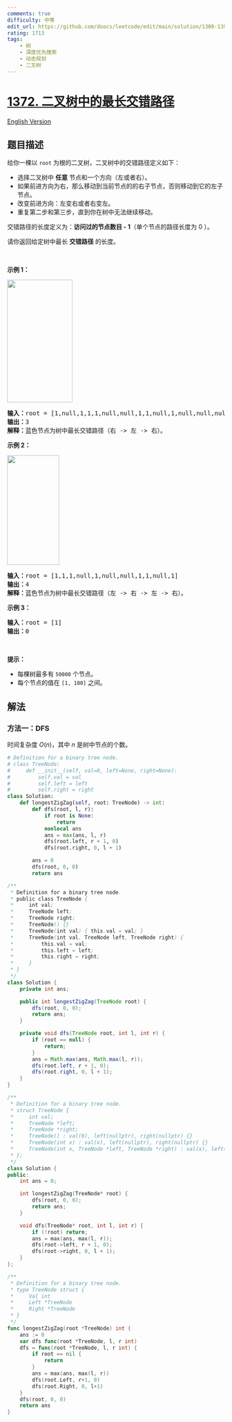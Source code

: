 ```yaml
---
comments: true
difficulty: 中等
edit_url: https://github.com/doocs/leetcode/edit/main/solution/1300-1399/1372.Longest%20ZigZag%20Path%20in%20a%20Binary%20Tree/README.md
rating: 1713
tags:
    - 树
    - 深度优先搜索
    - 动态规划
    - 二叉树
---
```


# [1372. 二叉树中的最长交错路径](https://leetcode.cn/problems/longest-zigzag-path-in-a-binary-tree)

[English Version](/solution/1300-1399/1372.Longest%20ZigZag%20Path%20in%20a%20Binary%20Tree/README_EN.md)

## 题目描述

<!-- 这里写题目描述 -->

<p>给你一棵以&nbsp;<code>root</code>&nbsp;为根的二叉树，二叉树中的交错路径定义如下：</p>

<ul>
	<li>选择二叉树中 <strong>任意</strong>&nbsp;节点和一个方向（左或者右）。</li>
	<li>如果前进方向为右，那么移动到当前节点的的右子节点，否则移动到它的左子节点。</li>
	<li>改变前进方向：左变右或者右变左。</li>
	<li>重复第二步和第三步，直到你在树中无法继续移动。</li>
</ul>

<p>交错路径的长度定义为：<strong>访问过的节点数目 - 1</strong>（单个节点的路径长度为 0 ）。</p>

<p>请你返回给定树中最长 <strong>交错路径</strong>&nbsp;的长度。</p>

<p>&nbsp;</p>

<p><strong>示例 1：</strong></p>

<p><strong><img alt="" src="https://fastly.jsdelivr.net/gh/doocs/leetcode@main/solution/1300-1399/1372.Longest%20ZigZag%20Path%20in%20a%20Binary%20Tree/images/sample_1_1702.png" style="height: 283px; width: 151px;"></strong></p>

<pre><strong>输入：</strong>root = [1,null,1,1,1,null,null,1,1,null,1,null,null,null,1,null,1]
<strong>输出：</strong>3
<strong>解释：</strong>蓝色节点为树中最长交错路径（右 -&gt; 左 -&gt; 右）。
</pre>

<p><strong>示例 2：</strong></p>

<p><strong><img alt="" src="https://fastly.jsdelivr.net/gh/doocs/leetcode@main/solution/1300-1399/1372.Longest%20ZigZag%20Path%20in%20a%20Binary%20Tree/images/sample_2_1702.png" style="height: 253px; width: 120px;"></strong></p>

<pre><strong>输入：</strong>root = [1,1,1,null,1,null,null,1,1,null,1]
<strong>输出：</strong>4
<strong>解释：</strong>蓝色节点为树中最长交错路径（左 -&gt; 右 -&gt; 左 -&gt; 右）。
</pre>

<p><strong>示例 3：</strong></p>

<pre><strong>输入：</strong>root = [1]
<strong>输出：</strong>0
</pre>

<p>&nbsp;</p>

<p><strong>提示：</strong></p>

<ul>
	<li>每棵树最多有&nbsp;<code>50000</code>&nbsp;个节点。</li>
	<li>每个节点的值在&nbsp;<code>[1, 100]</code> 之间。</li>
</ul>

## 解法

### 方法一：DFS

时间复杂度 $O(n)$，其中 $n$ 是树中节点的个数。

<!-- tabs:start -->

```python
# Definition for a binary tree node.
# class TreeNode:
#     def __init__(self, val=0, left=None, right=None):
#         self.val = val
#         self.left = left
#         self.right = right
class Solution:
    def longestZigZag(self, root: TreeNode) -> int:
        def dfs(root, l, r):
            if root is None:
                return
            nonlocal ans
            ans = max(ans, l, r)
            dfs(root.left, r + 1, 0)
            dfs(root.right, 0, l + 1)

        ans = 0
        dfs(root, 0, 0)
        return ans
```

```java
/**
 * Definition for a binary tree node.
 * public class TreeNode {
 *     int val;
 *     TreeNode left;
 *     TreeNode right;
 *     TreeNode() {}
 *     TreeNode(int val) { this.val = val; }
 *     TreeNode(int val, TreeNode left, TreeNode right) {
 *         this.val = val;
 *         this.left = left;
 *         this.right = right;
 *     }
 * }
 */
class Solution {
    private int ans;

    public int longestZigZag(TreeNode root) {
        dfs(root, 0, 0);
        return ans;
    }

    private void dfs(TreeNode root, int l, int r) {
        if (root == null) {
            return;
        }
        ans = Math.max(ans, Math.max(l, r));
        dfs(root.left, r + 1, 0);
        dfs(root.right, 0, l + 1);
    }
}
```

```cpp
/**
 * Definition for a binary tree node.
 * struct TreeNode {
 *     int val;
 *     TreeNode *left;
 *     TreeNode *right;
 *     TreeNode() : val(0), left(nullptr), right(nullptr) {}
 *     TreeNode(int x) : val(x), left(nullptr), right(nullptr) {}
 *     TreeNode(int x, TreeNode *left, TreeNode *right) : val(x), left(left), right(right) {}
 * };
 */
class Solution {
public:
    int ans = 0;

    int longestZigZag(TreeNode* root) {
        dfs(root, 0, 0);
        return ans;
    }

    void dfs(TreeNode* root, int l, int r) {
        if (!root) return;
        ans = max(ans, max(l, r));
        dfs(root->left, r + 1, 0);
        dfs(root->right, 0, l + 1);
    }
};
```

```go
/**
 * Definition for a binary tree node.
 * type TreeNode struct {
 *     Val int
 *     Left *TreeNode
 *     Right *TreeNode
 * }
 */
func longestZigZag(root *TreeNode) int {
	ans := 0
	var dfs func(root *TreeNode, l, r int)
	dfs = func(root *TreeNode, l, r int) {
		if root == nil {
			return
		}
		ans = max(ans, max(l, r))
		dfs(root.Left, r+1, 0)
		dfs(root.Right, 0, l+1)
	}
	dfs(root, 0, 0)
	return ans
}
```

<!-- tabs:end -->

<!-- end -->
